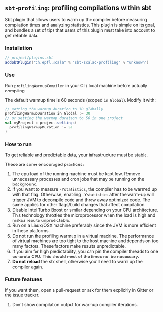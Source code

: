 ## `sbt-profiling`: profiling compilations within sbt

Sbt plugin that allows users to warm up the compiler before measuring compilation times
and analyzing statistics. This plugin is simple on its goal, and bundles a set of tips
that users of this plugin must take into account to get reliable data.

### Installation

```scala
// project/plugins.sbt
addSbtPlugin("ch.epfl.scala" % "sbt-scalac-profiling" % "unknown")
```

### Use

Run `profilingWarmupCompiler` in your CI / local machine before actually compiling.

The default warmup time is 60 seconds (scoped `in Global`). Modify it with:
```scala
// setting the warmup duration to 30 globally
profilingWarmupDuration in Global := 30
// or setting the warmup duration to 50 in one project
val myProject = project.settings(
  profilingWarmupDuration := 50
)
```

### How to run 

To get reliable and predictable data, your infrastructure must be stable.

These are some encouraged practices:

1. The cpu load of the running machine must be kept low. Remove unnecessary processes and cron
   jobs that may be running on the background.
2. If you want to measure `-Ystatistics`, the compiler has to be warmed up with that flag.
   Otherwise, enabling `-Ystatistics` after the warm-up will trigger JVM to decompile code and
   throw away optimized code. The same applies for other flags/build changes that affect compilation.
3. Disable Intel Turbo Boost or similar depending on your CPU architecture. This technology
   throttles the microprocessor when the load is high and makes results unpredictable.
4. Run on a Linux/OSX machine preferably since the JVM is more efficient in these platforms.
5. Do not run the profiling warmup in a virtual machine. The performance of virtual machines
   are too tight to the host machine and depends on too many factors.
   These factors make results unpredictable.
6. If you aim for high predictability, you can pin the compiler threads to one concrete CPU.
   This should most of the times not be necessary.
7. **Do not reload** the sbt shell, otherwise you'll need to warm up the compiler again.

### Future features

If you want them, open a pull-request or ask for them explicitly in Gitter or the issue tracker.

1. Don't show compilation output for warmup compiler iterations.
